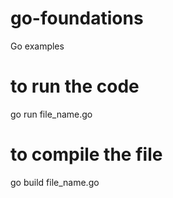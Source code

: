 # go-foundations
Go examples

# to run the code
go run file_name.go

# to compile the file
go build file_name.go

